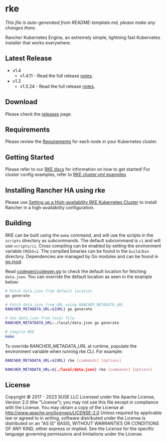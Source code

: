 # rke

*This file is auto-generated from README-template.md, please make any changes there.*

Rancher Kubernetes Engine, an extremely simple, lightning fast Kubernetes installer that works everywhere.

## Latest Release
* v1.4
  * v1.4.11 - Read the full release [notes](https://github.com/rancher/rke/releases/tag/v1.4.11).
* v1.3
  * v1.3.24 - Read the full release [notes](https://github.com/rancher/rke/releases/tag/v1.3.24).

## Download

Please check the [releases](https://github.com/rancher/rke/releases/) page.

## Requirements

Please review the [Requirements](https://rke.docs.rancher.com/os) for each node in your Kubernetes cluster.

## Getting Started

Please refer to our [RKE docs](https://rke.docs.rancher.com/) for information on how to get started!
For cluster config examples, refer to [RKE cluster.yml examples](https://rke.docs.rancher.com/example-yamls)

## Installing Rancher HA using rke

Please use [Setting up a High-availability RKE Kubernetes Cluster](https://ranchermanager.docs.rancher.com/how-to-guides/new-user-guides/kubernetes-cluster-setup/rke1-for-rancher) to install Rancher in a high-availability configuration.

## Building

RKE can be built using the `make` command, and will use the scripts in the `scripts` directory as subcommands. The default subcommand is `ci` and will use `scripts/ci`. Cross compiling can be enabled by setting the environment variable `CROSS=1`. The compiled binaries can be found in the `build/bin` directory. Dependencies are managed by Go modules and can be found in [go.mod](https://github.com/rancher/rke/blob/master/go.mod).

Read [codegen/codegen.go](./codegen/codegen.go) to check the default location for fetching `data.json`. You can override the default location as seen in the example below:

```bash
# Fetch data.json from default location
go generate

# Fetch data.json from URL using RANCHER_METADATA_URL
RANCHER_METADATA_URL=${URL} go generate

# Use data.json from local file
RANCHER_METATDATA_URL=./local/data.json go generate

# Compile RKE
make
```

To override RANCHER_METADATA_URL at runtime, populate the environment variable when running rke CLI. For example:

```bash
RANCHER_METADATA_URL=${URL} rke [commands] [options]

RANCHER_METADATA_URL=${./local/data.json} rke [commands] [options]
```
    
## License

Copyright © 2017 - 2023 SUSE LLC
Licensed under the Apache License, Version 2.0 (the "License");
you may not use this file except in compliance with the License.
You may obtain a copy of the License at
    http://www.apache.org/licenses/LICENSE-2.0
Unless required by applicable law or agreed to in writing, software
distributed under the License is distributed on an "AS IS" BASIS,
WITHOUT WARRANTIES OR CONDITIONS OF ANY KIND, either express or implied.
See the License for the specific language governing permissions and
limitations under the License.
